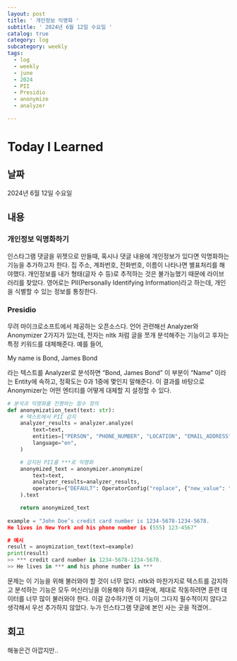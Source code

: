 ```yaml
---
layout: post
title: ' 개인정보 익명화 '
subtitle: ' 2024년 6월 12일 수요일 '
catalog: true
category: log
subcategory: weekly
tags:
  - log
  - weekly
  - june
  - 2024
  - PII
  - Presidio
  - anonymize
  - analyzer

---
```


# Today I Learned

## 날짜

2024년 6월 12일 수요일

## 내용

### 개인정보 익명화하기

인스타그램 댓글을 위젯으로 만들때, 혹시나 댓글 내용에 개인정보가 있다면 익명화하는 기능을 추가하고자 한다. 집 주소, 계좌번호, 전화번호, 이름이 나타나면 별표처리를 해야했다. 개인정보를 내가 형태(글자 수 등)로 추적하는 것은 불가능했기 때문에 라이브러리를 찾았다. 영어로는 PII(Personally Identifying Information)라고 하는데, 개인을 식별할 수 있는 정보를 통칭한다.

### Presidio

무려 마이크로소프트에서 제공하는 오픈소스다. 언어 관련해선 Analyzer와 Anonymizer 2가지가 있는데, 전자는 nltk 처럼 글을 쪼개 분석해주는 기능이고 후자는 특정 키워드를 대체해준다. 예를 들어, 

My name is Bond, James Bond

라는 텍스트를 Analyzer로 분석하면 “Bond, James Bond” 이 부분이 “Name” 이라는 Entity에 속하고, 정확도는 0과 1중에 몇인지 말해준다. 이 결과를 바탕으로 Anonymizer는 어떤 엔티티를 어떻게 대체할 지 설정할 수 있다. 

```python
# 분석과 익명화를 진행하는 함수 정의
def anonymization_text(text: str):
    # 텍스트에서 PII 감지
    analyzer_results = analyzer.analyze(
        text=text,
        entities=["PERSON", "PHONE_NUMBER", "LOCATION", "EMAIL_ADDRESS"],
        language="en",
    )

    # 감지된 PII를 ***로 익명화
    anonymized_text = anonymizer.anonymize(
        text=text,
        analyzer_results=analyzer_results,
        operators={"DEFAULT": OperatorConfig("replace", {"new_value": "***"})},
    ).text

    return anonymized_text
    
example = "John Doe’s credit card number is 1234-5678-1234-5678. 
He lives in New York and his phone number is (555) 123-4567"

# 예시
result = anoymization_text(text=example)
print(result)
>> *** credit card number is 1234-5678-1234-5678. 
>> He lives in *** and his phone number is ***

```

 문제는 이 기능을 위해 불러와야 할 것이 너무 많다. nltk와 마찬가지로 텍스트를 감지하고 분석하는 기능은 모두 머신러닝을 이용해야 하기 떄문에, 제대로 작동하려면 훈련 데이터를 너무 많이 불러와야 한다. 이걸 감수하기엔 이 기능이 그다지 필수적이지 않다고 생각해서 우선 추가하지 않았다. 누가 인스타그램 댓글에 본인 사는 곳을 적겠어..

## 회고

해놓은건 아깝지만..